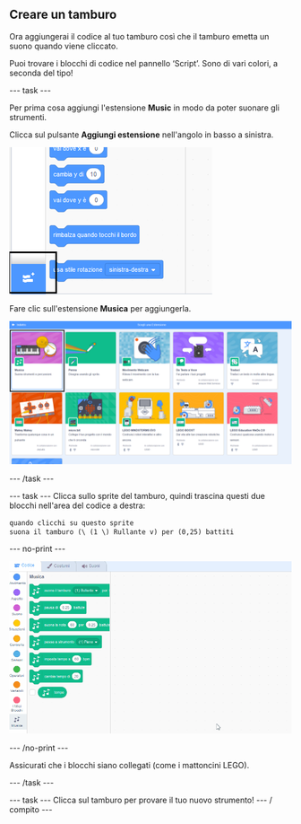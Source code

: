 ## Creare un tamburo

Ora aggiungerai il codice al tuo tamburo così che il tamburo emetta un suono quando viene cliccato.

Puoi trovare i blocchi di codice nel pannello ‘Script’. Sono di vari colori, a seconda del tipo!

\--- task \---

Per prima cosa aggiungi l'estensione **Music** in modo da poter suonare gli strumenti.

Clicca sul pulsante **Aggiungi estensione** nell'angolo in basso a sinistra.

![aggiungi il pulsante di estensione evidenziato](images/add-extension-annotated.png)

Fare clic sull'estensione **Musica** per aggiungerla.

![estensione musica evidenziata](images/click-music-annotated.png)

\--- /task \---

\--- task \--- Clicca sullo sprite del tamburo, quindi trascina questi due blocchi nell'area del codice a destra:

```blocks3
quando clicchi su questo sprite
suona il tamburo (\ (1 \) Rullante v) per (0,25) battiti
```

\--- no-print \---

![schermata](images/connect-block.gif)

\--- /no-print \---

Assicurati che i blocchi siano collegati (come i mattoncini LEGO).

\--- /task \---

\--- task \--- Clicca sul tamburo per provare il tuo nuovo strumento! \--- / compito \---